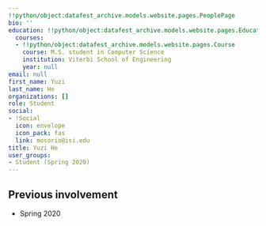 ```yaml
---
!!python/object:datafest_archive.models.website.pages.PeoplePage
bio: ''
education: !!python/object:datafest_archive.models.website.pages.Education
  courses:
  - !!python/object:datafest_archive.models.website.pages.Course
    course: M.S. student in Computer Science
    institution: Viterbi School of Engineering
    year: null
email: null
first_name: Yuzi
last_name: He
organizations: []
role: Student
social:
- !Social
  icon: envelope
  icon_pack: fas
  link: mosorio@isi.edu
title: Yuzi He
user_groups:
- Student (Spring 2020)
---
```



## Previous involvement

* Spring 2020

